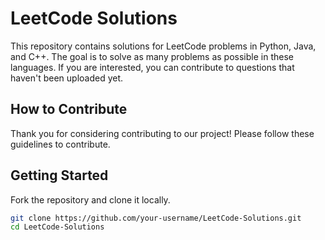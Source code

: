 # LeetCode Solutions

This repository contains solutions for LeetCode problems in Python, Java, and C++. The goal is to solve as many problems as possible in these languages. If you are interested, you can contribute to questions that haven't been uploaded yet.

## How to Contribute

Thank you for considering contributing to our project! Please follow these guidelines to contribute.

## Getting Started

Fork the repository and clone it locally.

```bash
git clone https://github.com/your-username/LeetCode-Solutions.git
cd LeetCode-Solutions
